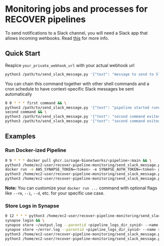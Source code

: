 # Monitoring jobs and processes for RECOVER pipelines

To send notifications to a Slack channel, you will need a Slack app that allows incoming wehbooks. Read [this](https://practicaldatascience.co.uk/data-science/how-to-send-a-slack-message-in-python-using-webhooks) for more info.

## Quick Start

Reaplce `your_private_webhook_url` with your actual webhook url

```sh
python3 /path/to/send_slack_message.py '{"text": "message to send to Slack"}' "your_private_webhook_url"
```

You can chain this command together with other shell commands and a cron schedule to have context-specific Slack messages be sent automatically

```sh
0 0 * * * first command && \
python3 /path/to/send_slack_message.py '{"text": "pipeline started running"}' "your_private_webhook_url" && \
second command && \
python3 /path/to/send_slack_message.py '{"text": "second command exited with 0 errors"}' "your_private_webhook_url" || \
python3 /path/to/send_slack_message.py '{"text": "second command exited with an error"}' "your_private_webhook_url"
```

## Examples

### Run Docker-ized Pipeline

```sh
0 9 * * * docker pull ghcr.io/sage-bionetworks/<pipeline>:main && \
python3 /home/ec2-user/recover-pipeline-monitoring/send_slack_message.py '{"text": "<pipeline>: cron job started"}' "<webhook>" && \
docker run -e AWS_SYNAPSE_TOKEN=<token> -e SYNAPSE_AUTH_TOKEN=<token> ghcr.io/sage-bionetworks/<pipeline>:main > /home/ec2-user/output.log 2> /home/ec2-user/error.log && \
python3 /home/ec2-user/recover-pipeline-monitoring/send_slack_message.py '{"text": "<pipeline>: cron job succeeded"}' "<webhook>" || \
python3 /home/ec2-user/recover-pipeline-monitoring/send_slack_message.py '{"text": "<pipeline>: cron job failed"}' "<webhook>"
```

**Note:** You can customize your `docker run ...` command with optional flags like `--rm`, `--i`, `--d`, etc. for your specific use case.

### Store Logs in Synapse

```sh
0 12 * * * python3 /home/ec2-user/recover-pipeline-monitoring/send_slack_message.py '{"text": "Storing logs for <pipeline>: cron job started"}' "<webhook>" && \
synapse login && \
synapse store ~/output.log --parentid <pipeline_logs_dir_synid> --name stdout_log && \
synapse store ~/error.log --parentid <pipeline_logs_dir_synid> --name stderr_log && \
python3 /home/ec2-user/recover-pipeline-monitoring/send_slack_message.py '{"text": "Storing logs for <pipeline>: cron job succeeded"}' "<webhook>" || \
python3 /home/ec2-user/recover-pipeline-monitoring/send_slack_message.py '{"text": "Storing logs for <pipeline>: cron job failed"}' "<webhook>"
```
